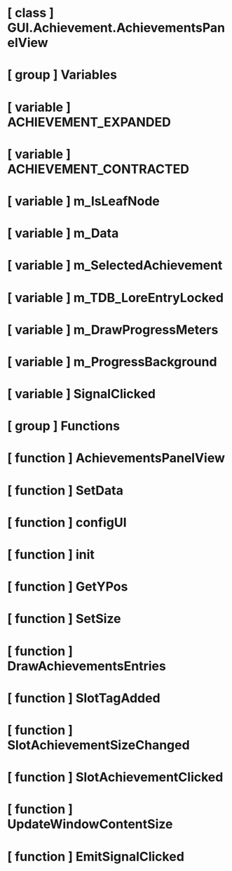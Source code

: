 # [ class ] GUI.Achievement.AchievementsPanelView

# [ group ] Variables

# [ variable ] ACHIEVEMENT_EXPANDED

# [ variable ] ACHIEVEMENT_CONTRACTED

# [ variable ] m_IsLeafNode

# [ variable ] m_Data

# [ variable ] m_SelectedAchievement

# [ variable ] m_TDB_LoreEntryLocked

# [ variable ] m_DrawProgressMeters

# [ variable ] m_ProgressBackground

# [ variable ] SignalClicked

# [ group ] Functions

# [ function ] AchievementsPanelView

# [ function ] SetData

# [ function ] configUI

# [ function ] init

# [ function ] GetYPos

# [ function ] SetSize

# [ function ] DrawAchievementsEntries

# [ function ] SlotTagAdded

# [ function ] SlotAchievementSizeChanged

# [ function ] SlotAchievementClicked

# [ function ] UpdateWindowContentSize

# [ function ] EmitSignalClicked

